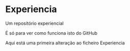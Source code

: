# Experiencia
Um repositório experiencial

É só para ver como funciona isto do GitHub

Aqui está uma primeira alteração ao ficheiro Experiencia

 
